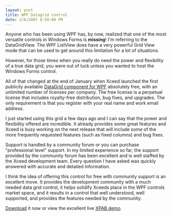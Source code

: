 ```yaml
---
layout: post
title: WPF Datagrid control
date: 2/6/2007 8:59:00 PM
---
```


Anyone who has been using WPF has, by now, realized that one of the most versatile controls in Windows Forms is **missing**! I'm referring to the DataGridView. The WPF ListView does have a very powerful Grid View mode that can be used to get around this limitation for a lot of situations.

However, for those times when you really do need the power and flexibility of a true data grid, you were out of luck unless you wanted to host the Windows Forms control.

All of that changed at the end of January when Xceed launched the first publicily available [DataGrid component for WPF](http://xceed.com/Grid_WPF_Intro.html) absolutely free, with an unlimited number of licenses per company. The free license is a perpetual license that includes royalty-free distribution, bug fixes, and upgrades. The only requirement is that you register with your real name and work email address.

I just started using this grid a few days ago and I can say that the power and flexibility offered are incredible. It already provides some great features and Xceed is busy working on the next release that will include some of the more frequently requested features (such as fixed columns) and bug fixes.

Support is handled by a community forum or you can purchase "professional level" support. In my limited experience so far, the support provided by the community forum has been excellent and is well staffed by the Xceed development team. Every question I have asked was quickly answered with accurate and detailed information.

I think the idea of offering this control for free with community support is an excellent move. It provides the development community with a much needed data grid control, it helps solidify Xceeds place in the WPF controls market space, and it results in a control that well understood, well supported, and provides the features needed by the community.

[Download](http://xceed.com/GridWpfRegistration.aspx) it now or view the excellent live [XPAB demo](http://download3.xceedsoft.com/demo/gridwpf/Xceed.Wpf.DataGrid.Samples.LiveExplorer.xbap).
